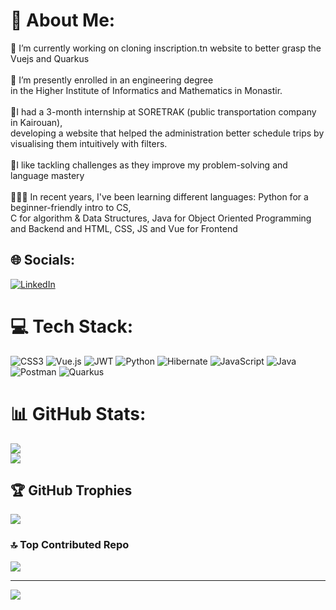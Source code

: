 # 👨 About Me:
🔭 I’m currently working on cloning inscription.tn website to better grasp the Vuejs and Quarkus<br><br>🌱 I’m presently enrolled in an engineering degree <br>in the Higher Institute of Informatics and Mathematics in Monastir.<br><br>🤝I had a 3-month internship at SORETRAK (public transportation company in Kairouan), <br>developing a website that helped the administration better schedule trips by visualising them intuitively with filters.<br><br>💪I like tackling challenges as they improve my problem-solving and language mastery<br><br>👩🏻‍💻 In recent years, I've been learning different languages: Python for a beginner-friendly intro to CS,<br>C for algorithm & Data Structures, Java for Object Oriented Programming and Backend and HTML, CSS, JS and Vue for Frontend<br>


## 🌐 Socials:
[![LinkedIn](https://img.shields.io/badge/LinkedIn-%230077B5.svg?logo=linkedin&logoColor=white)](https://linkedin.com/in/https://www.linkedin.com/in/mohamed-yassine-kharrat-625995209/) 

# 💻 Tech Stack:
![CSS3](https://img.shields.io/badge/css3-%231572B6.svg?style=for-the-badge&logo=css3&logoColor=white) ![Vue.js](https://img.shields.io/badge/vue.js-%2335495e.svg?style=for-the-badge&logo=vuedotjs&logoColor=%234FC08D) ![JWT](https://img.shields.io/badge/JWT-black?style=for-the-badge&logo=JSON%20web%20tokens) ![Python](https://img.shields.io/badge/python-3670A0?style=for-the-badge&logo=python&logoColor=ffdd54) ![Hibernate](https://img.shields.io/badge/Hibernate-59666C?style=for-the-badge&logo=Hibernate&logoColor=white) ![JavaScript](https://img.shields.io/badge/javascript-%23323330.svg?style=for-the-badge&logo=javascript&logoColor=%23F7DF1E) ![Java](https://img.shields.io/badge/java-%23ED8B00.svg?style=for-the-badge&logo=openjdk&logoColor=white) ![Postman](https://img.shields.io/badge/Postman-FF6C37?style=for-the-badge&logo=postman&logoColor=white) ![Quarkus](https://img.shields.io/badge/-Quarkus-4695EB?style=for-the-badge&logo=quarkus&logoColor=white)
# 📊 GitHub Stats:
![](https://github-readme-streak-stats.herokuapp.com/?user=Mindblownserver&theme=github_dark&hide_border=false)<br/>
![](https://github-readme-stats.vercel.app/api/top-langs/?username=Mindblownserver&theme=github_dark&hide_border=false&include_all_commits=true&count_private=true&layout=compact)

## 🏆 GitHub Trophies
![](https://github-profile-trophy.vercel.app/?username=Mindblownserver&theme=shadow_red&no-frame=false&no-bg=true&margin-w=4)

### 🔝 Top Contributed Repo
![](https://github-contributor-stats.vercel.app/api?username=Mindblownserver&limit=5&theme=github_dark_dimmed&combine_all_yearly_contributions=true)

---
[![](https://visitcount.itsvg.in/api?id=Mindblownserver&icon=0&color=0)](https://visitcount.itsvg.in)

